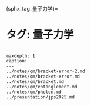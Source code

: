 (sphx_tag_量子力学)=
# タグ: 量子力学

```{toctree}
---
maxdepth: 1
caption: 
---
../notes/qm/bracket-error-2.md
../notes/qm/bracket-error.md
../notes/qm/bracket.md
../notes/qm/entanglement.md
../notes/qm/photon.md
../presentation/jps2025.md
```
